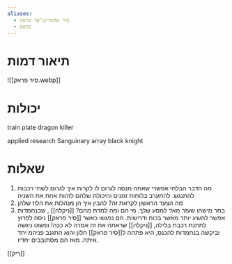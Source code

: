 ```yaml
---
aliases:
  - סיר אחמדינג'אד פראק
  - פראק
---
```

# תיאור דמות
![[סיר פראק.webp]]

# יכולות
train plate
dragon killer

applied research 
Sanguinary array
black knight

# שאלות
1) מה הדבר הבלתי אפשרי שאתה מנסה לגרום לו לקרות
איך לגרום לשתי רכבות להתנגש.
להתערב בלוחות זמנים והיכולת שלהם לזהות אחת את השניה
2) מה הצעד הראשון לקראת זה?
   להבין איך הן מנהלות את הלוז שלהן
  3) בחר מישהו שעזר מאד למסע שלך. מי הם ומה למדת מהם?
  [[ניקלה]] , שבנחמדות אפשר להשיג יותר מאשר בכוח ודרישות.
  הם נפגשו כאשר [[סיר פראק]] ניסה לפרוץ לתחנת רכבת בלילה, [[ניקלה]] שראתה את זה אמרה לא ככה! ופשוט ניגשה וביקשה בנחמדות להכנס, היא פתחה ל[[סיר פראק]] חלון והוא התגנב פניהמ יחד איתה.
  מאז הם מסתובבים יחדיו.
  

[[ריק]] 